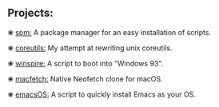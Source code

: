 Projects:
---

❀ [spm:](https://github.com/neetware/spm) A package manager for an easy installation of scripts.

❀ [coreutils:](https://github.com/neetware/coreutils) My attempt at rewriting unix coreutils.

❀ [winspire:](https://github.com/neetware/winspire) A script to boot into "Windows 93".

❀ [macfetch:](https://github.com/neetware/macfetch) Native Neofetch clone for macOS.

❀ [emacsOS:](https://github.com/neetware/emacsos) A script to quickly install Emacs as your OS.
